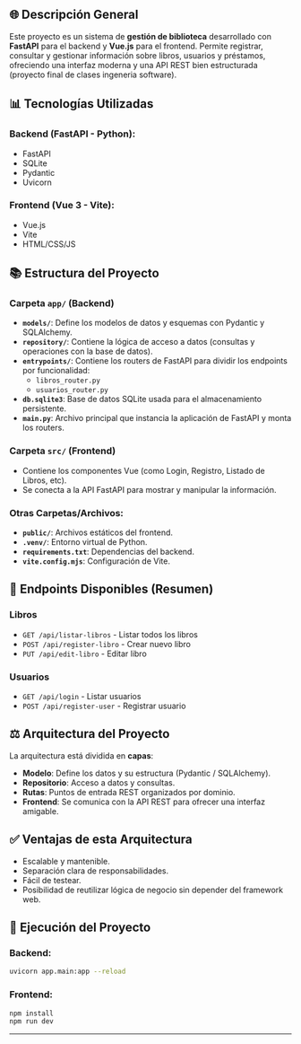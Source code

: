 ## 🌐 Descripción General

Este proyecto es un sistema de **gestión de biblioteca** desarrollado con **FastAPI** para el backend y **Vue.js** para el frontend. Permite registrar, consultar y gestionar información sobre libros, usuarios y préstamos, ofreciendo una interfaz moderna y una API REST bien estructurada (proyecto final de clases ingeneria software).

## 📊 Tecnologías Utilizadas

### Backend (FastAPI - Python):

- FastAPI
- SQLite
- Pydantic
- Uvicorn

### Frontend (Vue 3 - Vite):

- Vue.js
- Vite
- HTML/CSS/JS

## 📚 Estructura del Proyecto

### Carpeta `app/` (Backend)

- **`models/`**: Define los modelos de datos y esquemas con Pydantic y SQLAlchemy.
- **`repository/`**: Contiene la lógica de acceso a datos (consultas y operaciones con la base de datos).
- **`entrypoints/`**: Contiene los routers de FastAPI para dividir los endpoints por funcionalidad:
  - `libros_router.py`
  - `usuarios_router.py`
- **`db.sqlite3`**: Base de datos SQLite usada para el almacenamiento persistente.
- **`main.py`**: Archivo principal que instancia la aplicación de FastAPI y monta los routers.

### Carpeta `src/` (Frontend)

- Contiene los componentes Vue (como Login, Registro, Listado de Libros, etc).
- Se conecta a la API FastAPI para mostrar y manipular la información.

### Otras Carpetas/Archivos:

- **`public/`**: Archivos estáticos del frontend.
- **`.venv/`**: Entorno virtual de Python.
- **`requirements.txt`**: Dependencias del backend.
- **`vite.config.mjs`**: Configuración de Vite.

## 🔗 Endpoints Disponibles (Resumen)

### Libros

- `GET /api/listar-libros` - Listar todos los libros
- `POST /api/register-libro` - Crear nuevo libro
- `PUT /api/edit-libro` - Editar libro

### Usuarios

- `GET /api/login` - Listar usuarios
- `POST /api/register-user` - Registrar usuario

## ⚖️ Arquitectura del Proyecto

La arquitectura está dividida en **capas**:

- **Modelo**: Define los datos y su estructura (Pydantic / SQLAlchemy).
- **Repositorio**: Acceso a datos y consultas.
- **Rutas**: Puntos de entrada REST organizados por dominio.
- **Frontend**: Se comunica con la API REST para ofrecer una interfaz amigable.

## ✅ Ventajas de esta Arquitectura

- Escalable y mantenible.
- Separación clara de responsabilidades.
- Fácil de testear.
- Posibilidad de reutilizar lógica de negocio sin depender del framework web.

## 🔄 Ejecución del Proyecto

### Backend:

```bash
uvicorn app.main:app --reload
```

### Frontend:

```bash
npm install
npm run dev
```

---
